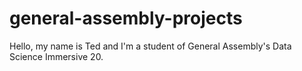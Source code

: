 # general-assembly-projects

Hello, my name is Ted and I'm a student of General Assembly's Data Science Immersive 20.
